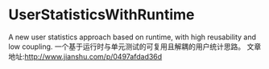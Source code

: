 # UserStatisticsWithRuntime
A new user statistics approach based on runtime, with high reusability and low coupling.
一个基于运行时与单元测试的可复用且解耦的用户统计思路。
文章地址:http://www.jianshu.com/p/0497afdad36d
